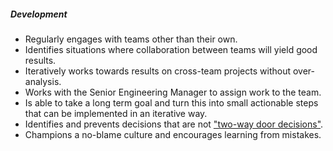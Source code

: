 ##### Development

* Regularly engages with teams other than their own.
* Identifies situations where collaboration between teams will yield good results.
* Iteratively works towards results on cross-team projects without over-analysis.
* Works with the Senior Engineering Manager to assign work to the team.
* Is able to take a long term goal and turn this into small actionable steps that can be implemented in an iterative way.
* Identifies and prevents decisions that are not ["two-way door decisions"](/handbook/values/#make-two-way-door-decisions).
* Champions a no-blame culture and encourages learning from mistakes.
